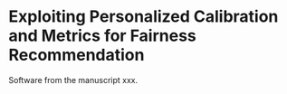 # Exploiting Personalized Calibration and Metrics for Fairness Recommendation  
Software from the manuscript xxx.